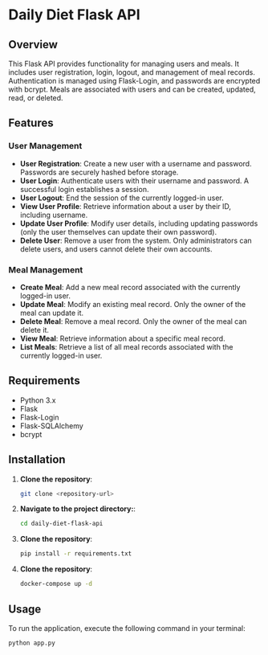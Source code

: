# Daily Diet Flask API

## Overview

This Flask API provides functionality for managing users and meals. It includes user registration, login, logout, and management of meal records. Authentication is managed using Flask-Login, and passwords are encrypted with bcrypt. Meals are associated with users and can be created, updated, read, or deleted.

## Features

### User Management

- **User Registration**: Create a new user with a username and password. Passwords are securely hashed before storage.
- **User Login**: Authenticate users with their username and password. A successful login establishes a session.
- **User Logout**: End the session of the currently logged-in user.
- **View User Profile**: Retrieve information about a user by their ID, including username.
- **Update User Profile**: Modify user details, including updating passwords (only the user themselves can update their own password).
- **Delete User**: Remove a user from the system. Only administrators can delete users, and users cannot delete their own accounts.

### Meal Management

- **Create Meal**: Add a new meal record associated with the currently logged-in user.
- **Update Meal**: Modify an existing meal record. Only the owner of the meal can update it.
- **Delete Meal**: Remove a meal record. Only the owner of the meal can delete it.
- **View Meal**: Retrieve information about a specific meal record.
- **List Meals**: Retrieve a list of all meal records associated with the currently logged-in user.

## Requirements

- Python 3.x
- Flask
- Flask-Login
- Flask-SQLAlchemy
- bcrypt

## Installation

1. **Clone the repository**:
   ```bash
   git clone <repository-url>

2. **Navigate to the project directory:**:
   ```bash
   cd daily-diet-flask-api

3. **Clone the repository**:
   ```bash
   pip install -r requirements.txt

4. **Clone the repository**:
   ```bash
   docker-compose up -d

## Usage

To run the application, execute the following command in your terminal:

  ```bash
  python app.py